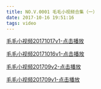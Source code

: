 ```yaml
---
title: NO.V.0001 毛毛小视频合集（一）
date: 2017-10-16 19:51:16
tags: video
---
```


[毛毛小视频20171017v1-点击播放](http://mmimg.nuoluan.com/blog/20171017/v1.mp4 "小视频")

[毛毛小视频20171016v1-点击播放](http://mmimg.nuoluan.com/blog/20171016/v1.mp4 "小视频")

[毛毛小视频201709v2-点击播放](http://mmimg.nuoluan.com/blog/201709/v2.mp4 "小视频")

[毛毛小视频201709v1-点击播放](http://mmimg.nuoluan.com/blog/201709/v1.mp4 "小视频")

